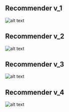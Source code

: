 ## Recommender v_1

![alt text](https://github.com/gionanide/Opinion_Recommendation/Worksheet/keras_implementation/recommenders/recommender_v1.png)


## Recommender v_2

![alt text](https://github.com/gionanide/Opinion_Recommendation/blob/master/Worksheet/keras_implementation/recommenders/recommender_v2.png)


## Recommender v_3

![alt text](https://github.com/gionanide/Opinion_Recommendation/blob/master/Worksheet/keras_implementation/recommenders/recommender_v3.png)


## Recommender v_4

![alt text](https://github.com/gionanide/Opinion_Recommendation/blob/master/keras_implementation/recommenders/recommender_v4.png)
